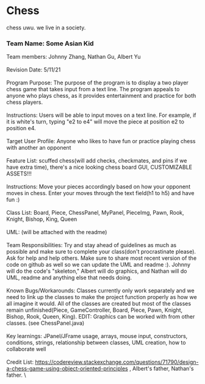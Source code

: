 # Chess
chess uwu.
we live in a society.

### Team Name: Some Asian Kid
Team members: Johnny Zhang, Nathan Gu, Albert Yu\
\
Revision Date: 5/11/21\
\
Program Purpose: The purpose of the program is to display a two player chess game that takes input from a text line. The program appeals to anyone who plays chess, as it provides entertainment and practice for both chess players. \
\
Instructions: Users will be able to input moves on a text line. For example, if it is white's turn, typing "e2 to e4" will move the piece at position e2 to position e4. \
\
Target User Profile: Anyone who likes to have fun or practice playing chess with another an opponent\
\
Feature List: scuffed chess(will add checks, checkmates, and pins if we have extra time), there's a nice looking chess board GUI, CUSTOMIZABLE ASSETS!!!\
\
Instructions: Move your pieces accordingly based on how your opponent moves in chess. Enter your moves through the text field(h1 to h5) and have fun :)\
\
Class List: Board, Piece, ChessPanel, MyPanel, PieceImg, Pawn, Rook, Knight, Bishop, King, Queen\
\
UML: (will be attached with the readme)\
\
Team Responsibilities: Try and stay ahead of guidelines as much as possible and make sure to complete your class(don't procrastinate please). Ask for help and help others. Make sure to share most recent version of the code on github as well so we can update the UML and readme :). Johnny will do the code's "skeleton," Albert will do graphics, and Nathan will do UML, readme and anything else that needs doing. \
\
Known Bugs/Workarounds: Classes currently only work separately and we need to link up the classes to make the project function properly as how we all imagine it would. All of the classes are created but most of the classes remain unfinished(Piece, GameController, Board, Piece, Pawn, Knight, Bishop, Rook, Queen, King). EDIT: Graphics can be worked with from other classes. (see ChessPanel.java)\
\
Key learnings: JPanel/JFrame usage, arrays, mouse input, constructors, conditions, strings, relationship between classes, UML creation, how to collaborate well \
\
Credit List: https://codereview.stackexchange.com/questions/71790/design-a-chess-game-using-object-oriented-principles , Albert's father, Nathan's father.
\
